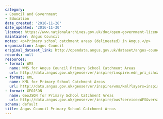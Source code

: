```yaml
---
category:
- Council and Government
- Education
date_created: '2016-11-28'
date_updated: '2016-11-30'
license: https://www.nationalarchives.gov.uk/doc/open-government-licence/version/3/
maintainer: Angus Council
notes: <p>Primary school catchment areas (delineated) in Angus.</p>
organization: Angus Council
original_dataset_link: http://opendata.angus.gov.uk/dataset/angus-council-primary-school-catchment-areas
records: null
resources:
- format: WMS
  name: WMS for Angus Council Primary School Catchment Areas
  url: http://data.angus.gov.uk/geoserver/inspire/inspire:edn_pri_schcatchment/wms?service=WMS&request=GetMap
- format: KML
  name: KML for Primary School Catchment Areas
  url: http://data.angus.gov.uk/geoserver/inspire/wms/kml?layers=inspire:edn_pri_schcatchment&mode=download
- format: GEOJSON
  name: GeoJSON for Primary School Catchment Areas
  url: http://data.angus.gov.uk/geoserver/inspire/ows?service=WFS&version=1.0.0&request=GetFeature&typeName=inspire:edn_pri_schcatchment&outputFormat=application%2Fjson&srsName=EPSG:3857
schema: default
title: Angus Council Primary School Catchment Areas
---
```

